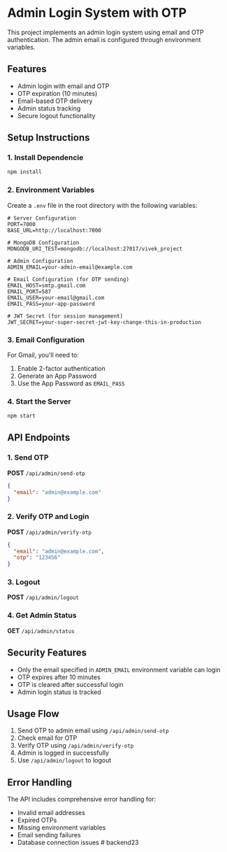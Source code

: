 # Admin Login System with OTP

This project implements an admin login system using email and OTP authentication. The admin email is configured through environment variables.

## Features

- Admin login with email and OTP
- OTP expiration (10 minutes)
- Email-based OTP delivery
- Admin status tracking
- Secure logout functionality

## Setup Instructions

### 1. Install Dependencie

```bash
npm install
```

### 2. Environment Variables

Create a `.env` file in the root directory with the following variables:

```env
# Server Configuration
PORT=7000
BASE_URL=http://localhost:7000

# MongoDB Configuration
MONGODB_URI_TEST=mongodb://localhost:27017/vivek_project

# Admin Configuration
ADMIN_EMAIL=your-admin-email@example.com

# Email Configuration (for OTP sending)
EMAIL_HOST=smtp.gmail.com
EMAIL_PORT=587
EMAIL_USER=your-email@gmail.com
EMAIL_PASS=your-app-password

# JWT Secret (for session management)
JWT_SECRET=your-super-secret-jwt-key-change-this-in-production
```

### 3. Email Configuration

For Gmail, you'll need to:

1. Enable 2-factor authentication
2. Generate an App Password
3. Use the App Password as `EMAIL_PASS`

### 4. Start the Server

```bash
npm start
```

## API Endpoints

### 1. Send OTP

**POST** `/api/admin/send-otp`

```json
{
  "email": "admin@example.com"
}
```

### 2. Verify OTP and Login

**POST** `/api/admin/verify-otp`

```json
{
  "email": "admin@example.com",
  "otp": "123456"
}
```

### 3. Logout

**POST** `/api/admin/logout`

### 4. Get Admin Status

**GET** `/api/admin/status`

## Security Features

- Only the email specified in `ADMIN_EMAIL` environment variable can login
- OTP expires after 10 minutes
- OTP is cleared after successful login
- Admin login status is tracked

## Usage Flow

1. Send OTP to admin email using `/api/admin/send-otp`
2. Check email for OTP
3. Verify OTP using `/api/admin/verify-otp`
4. Admin is logged in successfully
5. Use `/api/admin/logout` to logout

## Error Handling

The API includes comprehensive error handling for:

- Invalid email addresses
- Expired OTPs
- Missing environment variables
- Email sending failures
- Database connection issues
#   b a c k e n d 2 3 
 
 
